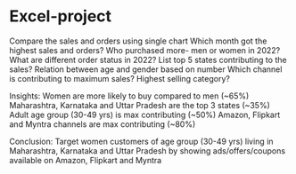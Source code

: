 # Excel-project
Compare the sales and orders using single chart
Which month got the highest sales and orders?
 Who purchased more- men or women in 2022?
What are different order status in 2022?
List top 5 states contributing to the sales?
Relation between age and gender based on number
Which channel is contributing to maximum sales?
Highest selling category?

Insights:
Women are more likely to buy compared to men (~65%)
Maharashtra, Karnataka and Uttar Pradesh are the top 3 states (~35%)
Adult age group (30-49 yrs) is max contributing (~50%)
Amazon, Flipkart and Myntra channels are max contributing (~80%)

Conclusion:
Target women customers of age group (30-49 yrs) living in Maharashtra, Karnataka and Uttar Pradesh by showing ads/offers/coupons available on Amazon, Flipkart and Myntra



